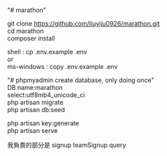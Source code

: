"# marathon"

git clone https://github.com/liuyiju0926/marathon.git<br/>
cd marathon<br/>
composer install<br/>

shell : cp .env.example .env<br/>
or<br/>
ms-windows : copy .env.example .env<br/>

"# phpmyadmin create database, only doing once"<br/>
DB name:marathon<br/>
select:utf8mb4_unicode_ci<br/>
php artisan migrate<br/>
php artisan db:seed<br/>

php artisan key:generate<br/>
php artisan serve<br/>

我負責的部分是 signup teamSignup query
